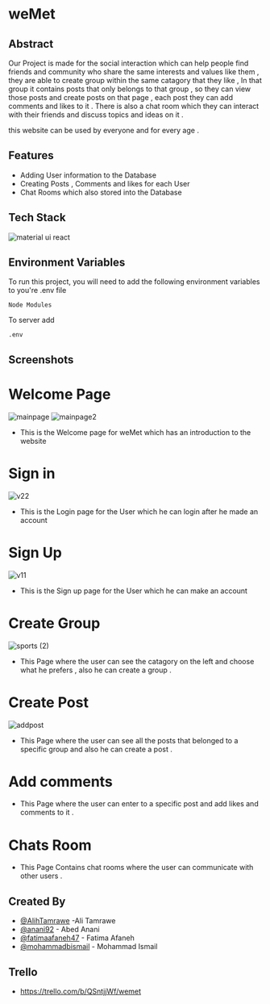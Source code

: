 # weMet


## Abstract

Our Project is made for the social interaction which can help people find friends and community who share the same interests and values like them , 
they are able to create group within the same catagory that they like , In that group it contains posts that only belongs to that group ,
so they can view those posts and  create posts on that page , each post they can add comments and likes to it . There is also a chat room which they can interact with their friends and discuss topics and ideas on it .

this website can be used by everyone and for every age .

## Features

- Adding User information to the Database
- Creating Posts , Comments and likes for each User 
- Chat Rooms which also stored into the Database 

## Tech Stack

![material ui react](https://user-images.githubusercontent.com/111200340/210645326-c6dd6d71-ad7c-4409-b789-6fbeab9e7c10.png)

## Environment Variables

To run this project, you will need to add the following environment variables to you're .env file

`Node Modules`

To server add 

`.env`

## Screenshots

# Welcome Page 
![mainpage](https://user-images.githubusercontent.com/111200340/210636199-c6714742-f755-46ec-94cb-b0b758d36494.jpg)
![mainpage2](https://user-images.githubusercontent.com/111200340/210636271-9ba4a012-466c-4ab1-91b5-74035724d4c5.jpg)

 - This is the Welcome page for weMet which has an introduction to the website
 
# Sign in 

  ![v22](https://user-images.githubusercontent.com/111200340/210731064-c991d5aa-6fef-4b62-9b7f-4e72f171ee1f.jpg)


 - This is the Login page for the User which he can login after he made an account 
 
# Sign Up

 ![v11](https://user-images.githubusercontent.com/111200340/210731225-b59cf999-3a31-417f-ae32-e222a9e5a303.jpg)

 - This is the Sign up page for the User which he can make an account

# Create Group

![sports (2)](https://user-images.githubusercontent.com/111200340/210642426-c7d8718d-fa38-4186-a84c-811b2257c7c1.jpg)

 - This Page where the user can see the catagory on the left and choose what he prefers , also he can create a group .

# Create Post

![addpost](https://user-images.githubusercontent.com/111200340/210639097-3bdbf9e3-00a7-4dcd-84f5-729288b8a46d.jpg)

 - This Page where the user can see all the posts that belonged to a specific group and also he can create a post .

# Add comments


 - This Page where the user can enter to a specific post and add likes and comments to it .
 
# Chats Room


 - This Page Contains chat rooms where the user can communicate with other users .
 

## Created By

- [@AlihTamrawe](https://github.com/AlihTamrawe) -Ali Tamrawe
- [@anani92](https://github.com/anani92) - Abed Anani
- [@fatimaafaneh47](https://github.com/fatimaafaneh47) - Fatima Afaneh
- [@mohammadbismail](https://github.com/mohammadbismail) - Mohammad Ismail



## Trello

- https://trello.com/b/QSntjjWf/wemet

